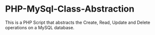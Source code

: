 # PHP-MySql-Class-Abstraction
This is a PHP Script that abstracts the Create, Read, Update and Delete operations on a MySQL database.
